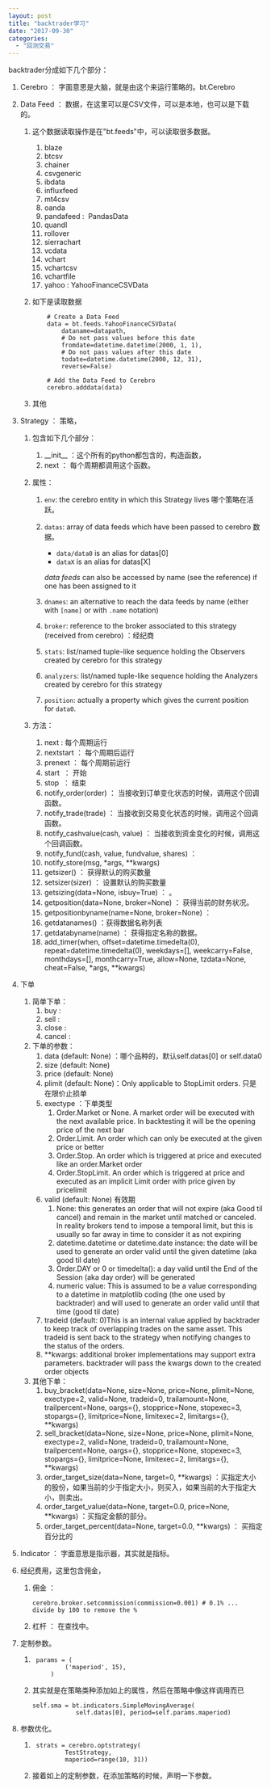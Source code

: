 ```yaml
---
layout: post
title: "backtrader学习"
date: "2017-09-30"
categories: 
  - "回测交易"
---
```


backtrader分成如下几个部分：

1. Cerebro ： 字面意思是大脑，就是由这个来运行策略的。bt.Cerebro
2. Data Feed ： 数据，在这里可以是CSV文件，可以是本地，也可以是下载的。
    1. 这个数据读取操作是在"bt.feeds"中，可以读取很多数据。
        1. blaze
        2. btcsv
        3. chainer
        4. csvgeneric
        5. ibdata
        6. influxfeed
        7. mt4csv
        8. oanda
        9. pandafeed :  PandasData
        10. quandl
        11. rollover
        12. sierrachart
        13. vcdata
        14. vchart
        15. vchartcsv
        16. vchartfile
        17. yahoo : YahooFinanceCSVData
    2. 如下是读取数据
        
        ```
            # Create a Data Feed
            data = bt.feeds.YahooFinanceCSVData(
                dataname=datapath,
                # Do not pass values before this date
                fromdate=datetime.datetime(2000, 1, 1),
                # Do not pass values after this date
                todate=datetime.datetime(2000, 12, 31),
                reverse=False)
        
            # Add the Data Feed to Cerebro
            cerebro.adddata(data)
        ```
        
    3. 其他
3. Strategy ： 策略，
    1. 包含如下几个部分：
        1. \_\_init\_\_ ：这个所有的python都包含的，构造函数，
        2. next ： 每个周期都调用这个函数。
    2. 属性：
        1. `env`: the cerebro entity in which this Strategy lives 哪个策略在活跃。
            
        2. `datas`: array of data feeds which have been passed to cerebro 数据。
            
            - `data/data0` is an alias for datas\[0\]
            - `dataX` is an alias for datas\[X\]
            
            _data feeds_ can also be accessed by name (see the reference) if one has been assigned to it
        3. `dnames`: an alternative to reach the data feeds by name (either with `[name]` or with `.name` notation)
            
        4. `broker`: reference to the broker associated to this strategy (received from cerebro) ：经纪商
            
        5. `stats`: list/named tuple-like sequence holding the Observers created by cerebro for this strategy
            
        6. `analyzers`: list/named tuple-like sequence holding the Analyzers created by cerebro for this strategy
            
        7. `position`: actually a property which gives the current position for `data0`.
            
    3. 方法：
        1. next : 每个周期运行
        2. nextstart ： 每个周期后运行
        3. prenext ： 每个周期前运行
        4. start  ： 开始
        5. stop  ： 结束
        6. notify\_order(order) ： 当接收到订单变化状态的时候，调用这个回调函数。
        7. notify\_trade(trade) ： 当接收到交易变化状态的时候，调用这个回调函数。
        8. notify\_cashvalue(cash, value) ： 当接收到资金变化的时候，调用这个回调函数。
        9. notify\_fund(cash, value, fundvalue, shares) ：
        10. notify\_store(msg, \*args, \*\*kwargs)
        11. getsizer() ： 获得默认的购买数量
        12. setsizer(sizer) ： 设置默认的购买数量
        13. getsizing(data=None, isbuy=True) ： 。
        14. getposition(data=None, broker=None) ： 获得当前的财务状况。
        15. getpositionbyname(name=None, broker=None) ：
        16. getdatanames() ：获得数据名称列表
        17. getdatabyname(name) ： 获得指定名称的数据。
        18. add\_timer(when, offset=datetime.timedelta(0), repeat=datetime.timedelta(0), weekdays=\[\], weekcarry=False, monthdays=\[\], monthcarry=True, allow=None, tzdata=None, cheat=False, \*args, \*\*kwargs)
4. 下单
    1. 简单下单：
        1. buy :
        2. sell :
        3. close :
        4. cancel :
    2. 下单的参数：
        1. data (default: None) ：哪个品种的，默认self.datas\[0\] or self.data0
        2. size (default: None)
        3. price (default: None)
        4. plimit (default: None)：Only applicable to StopLimit orders. 只是在限价止损单
        5. exectype ：下单类型
            1. Order.Market or None. A market order will be executed with the next available price. In backtesting it will be the opening price of the next bar
            2. Order.Limit. An order which can only be executed at the given price or better
            3. Order.Stop. An order which is triggered at price and executed like an order.Market order
            4. Order.StopLimit. An order which is triggered at price and executed as an implicit Limit order with price given by pricelimit
        6. valid (default: None) 有效期
            1. None: this generates an order that will not expire (aka Good til cancel) and remain in the market until matched or canceled. In reality brokers tend to impose a temporal limit, but this is usually so far away in time to consider it as not expiring
            2. datetime.datetime or datetime.date instance: the date will be used to generate an order valid until the given datetime (aka good til date)
            3. Order.DAY or 0 or timedelta(): a day valid until the End of the Session (aka day order) will be generated
            4. numeric value: This is assumed to be a value corresponding to a datetime in matplotlib coding (the one used by backtrader) and will used to generate an order valid until that time (good til date)
        7. tradeid (default: 0)This is an internal value applied by backtrader to keep track of overlapping trades on the same asset. This tradeid is sent back to the strategy when notifying changes to the status of the orders.
        8. \*\*kwargs: additional broker implementations may support extra parameters. backtrader will pass the kwargs down to the created order objects
    3. 其他下单：
        1. buy\_bracket(data=None, size=None, price=None, plimit=None, exectype=2, valid=None, tradeid=0, trailamount=None, trailpercent=None, oargs={}, stopprice=None, stopexec=3, stopargs={}, limitprice=None, limitexec=2, limitargs={}, \*\*kwargs)
        2. sell\_bracket(data=None, size=None, price=None, plimit=None, exectype=2, valid=None, tradeid=0, trailamount=None, trailpercent=None, oargs={}, stopprice=None, stopexec=3, stopargs={}, limitprice=None, limitexec=2, limitargs={}, \*\*kwargs)
        3. order\_target\_size(data=None, target=0, \*\*kwargs) ：买指定大小的股份，如果当前的少于指定大小，则买入，如果当前的大于指定大小，则卖出。
        4. order\_target\_value(data=None, target=0.0, price=None, \*\*kwargs) ：买指定金额的部分。
        5. order\_target\_percent(data=None, target=0.0, \*\*kwargs) ： 买指定百分比的
5. Indicator ： 字面意思是指示器，其实就是指标。
6. 经纪费用，这里包含佣金，
    1. 佣金 ：
        
        ```
        cerebro.broker.setcommission(commission=0.001) # 0.1% ... divide by 100 to remove the %
        ```
        
    2. 杠杆 ： 在查找中。
7. 定制参数。
    1. ```
        params = (
                ('maperiod', 15),
            )
        ```
        
    2. 其实就是在策略类种添加如上的属性，然后在策略中像这样调用而已
        
        ```
        self.sma = bt.indicators.SimpleMovingAverage(
                    self.datas[0], period=self.params.maperiod)
        ```
        
    
8. 参数优化。
    1. ```
        strats = cerebro.optstrategy(
                TestStrategy,
                maperiod=range(10, 31))
        ```
        
    2. 接着如上的定制参数，在添加策略的时候，声明一下参数。
